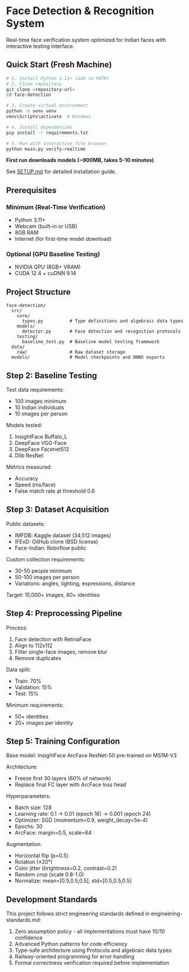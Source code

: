 # Face Detection & Recognition System

Real-time face verification system optimized for Indian faces with interactive testing interface.

## Quick Start (Fresh Machine)

```bash
# 1. Install Python 3.11+ (add to PATH)
# 2. Clone repository
git clone <repository-url>
cd face-detection

# 3. Create virtual environment
python -m venv venv
venv\Scripts\activate  # Windows

# 4. Install dependencies
pip install -r requirements.txt

# 5. Run with interactive file browser
python main.py verify-realtime
```

**First run downloads models (~900MB, takes 5-10 minutes)**

See [SETUP.md](SETUP.md) for detailed installation guide.

## Prerequisites

### Minimum (Real-Time Verification)
- Python 3.11+
- Webcam (built-in or USB)
- 8GB RAM
- Internet (for first-time model download)

### Optional (GPU Baseline Testing)
- NVIDIA GPU (8GB+ VRAM)
- CUDA 12.4 + cuDNN 9.14

## Project Structure

```
face-detection/
  src/
    core/
      types.py          # Type definitions and algebraic data types
    models/
      detector.py       # Face detection and recognition protocols
    testing/
      baseline_test.py  # Baseline model testing framework
  data/
    raw/                # Raw dataset storage
  models/               # Model checkpoints and ONNX exports
```

## Step 2: Baseline Testing

Test data requirements:
- 100 images minimum
- 10 Indian individuals
- 10 images per person

Models tested:
1. InsightFace Buffalo_L
2. DeepFace VGG-Face
3. DeepFace Facenet512
4. Dlib ResNet

Metrics measured:
- Accuracy
- Speed (ms/face)
- False match rate at threshold 0.6

## Step 3: Dataset Acquisition

Public datasets:
- IMFDB: Kaggle dataset (34,512 images)
- IFExD: GitHub clone (BSD license)
- Face-Indian: Roboflow public

Custom collection requirements:
- 30-50 people minimum
- 50-100 images per person
- Variations: angles, lighting, expressions, distance

Target: 15,000+ images, 80+ identities

## Step 4: Preprocessing Pipeline

Process:
1. Face detection with RetinaFace
2. Align to 112x112
3. Filter single-face images, remove blur
4. Remove duplicates

Data split:
- Train: 70%
- Validation: 15%
- Test: 15%

Minimum requirements:
- 50+ identities
- 20+ images per identity

## Step 5: Training Configuration

Base model: InsightFace ArcFace ResNet-50 pre-trained on MS1M-V3

Architecture:
- Freeze first 30 layers (60% of network)
- Replace final FC layer with ArcFace loss head

Hyperparameters:
- Batch size: 128
- Learning rate: 0.1 → 0.01 (epoch 16) → 0.001 (epoch 24)
- Optimizer: SGD (momentum=0.9, weight_decay=5e-4)
- Epochs: 30
- ArcFace: margin=0.5, scale=64

Augmentation:
- Horizontal flip (p=0.5)
- Rotation (±20°)
- Color jitter (brightness=0.2, contrast=0.2)
- Random crop (scale 0.8-1.0)
- Normalize: mean=[0.5,0.5,0.5], std=[0.5,0.5,0.5]

## Development Standards

This project follows strict engineering standards defined in engineering-standards.md:

1. Zero assumption policy - all implementations must have 10/10 confidence
2. Advanced Python patterns for code efficiency
3. Type-safe architecture using Protocols and algebraic data types
4. Railway-oriented programming for error handling
5. Formal correctness verification required before implementation
